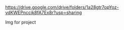 https://drive.google.com/drive/folders/1a28gtr7opYoz-vdKWEPnccik8fA7Ex8r?usp=sharing

Img for project
